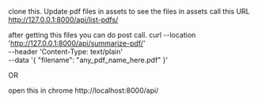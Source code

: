 clone this.
Update pdf files in assets
to see the files in assets call this URL http://127.0.0.1:8000/api/list-pdfs/

after getting this files you can do post call.
curl --location 'http://127.0.0.1:8000/api/summarize-pdf/' \
--header 'Content-Type: text/plain' \
--data '{
  "filename": "any_pdf_name_here.pdf"
}'


OR


open this in chrome http://localhost:8000/api/ 
